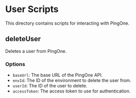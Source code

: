# User Scripts

This directory contains scripts for interacting with PingOne.

## deleteUser

Deletes a user from PingOne.

### Options

- `baseUrl`: The base URL of the PingOne API.
- `envId`: The ID of the environment to delete the user from.
- `userId`: The ID of the user to delete.
- `accessToken`: The access token to use for authentication.
